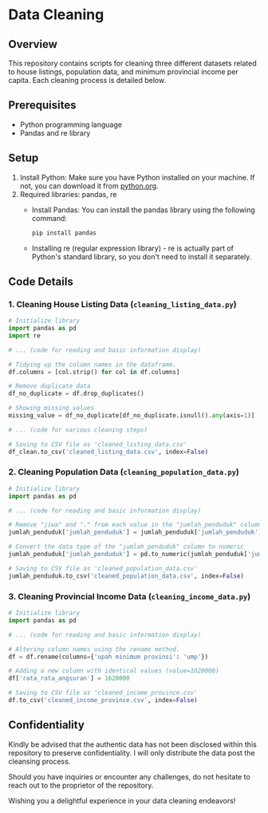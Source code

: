 # Data Cleaning

## Overview
This repository contains scripts for cleaning three different datasets related to house listings, population data, and minimum provincial income per capita. Each cleaning process is detailed below.

## Prerequisites

- Python programming language
- Pandas and re library

## Setup
1. Install Python: Make sure you have Python installed on your machine. If not, you can download it from [python.org](https://www.python.org/).
2. Required libraries: pandas, re
   - Install Pandas: You can install the pandas library using the following command:
     
     ```bash
     pip install pandas
     ```
     
   - Installing re (regular expression library) - re is actually part of Python's standard library, so you don't need to install it separately.

## Code Details

### 1. Cleaning House Listing Data (`cleaning_listing_data.py`)
```python
# Initialize library
import pandas as pd
import re

# ... (code for reading and basic information display)

# Tidying up the column names in the dataframe.
df.columns = [col.strip() for col in df.columns]

# Remove duplicate data
df_no_duplicate = df.drop_duplicates()

# Showing missing values
missing_value = df_no_duplicate[df_no_duplicate.isnull().any(axis=1)]

# ... (code for various cleaning steps)

# Saving to CSV file as 'cleaned_listing_data.csv'
df_clean.to_csv('cleaned_listing_data.csv', index=False)
```

### 2. Cleaning Population Data (`cleaning_population_data.py`)
```python
# Initialize library
import pandas as pd

# ... (code for reading and basic information display)

# Remove "jiwa" and "." from each value in the "jumlah_penduduk" column
jumlah_penduduk['jumlah_penduduk'] = jumlah_penduduk['jumlah_penduduk'].str.replace('jiwa', '').str.replace('.', '')

# Convert the data type of the "jumlah_penduduk" column to numeric
jumlah_penduduk['jumlah_penduduk'] = pd.to_numeric(jumlah_penduduk['jumlah_penduduk'])

# Saving to CSV file as 'cleaned_population_data.csv'
jumlah_penduduk.to_csv('cleaned_population_data.csv', index=False)
```

### 3. Cleaning Provincial Income Data (`cleaning_income_data.py`)
```python
# Initialize library
import pandas as pd

# ... (code for reading and basic information display)

# Altering column names using the rename method.
df = df.rename(columns={'upah minimum provinsi': 'ump'})

# Adding a new column with identical values (value=1620000)
df['rata_rata_angsuran'] = 1620000

# Saving to CSV file as 'cleaned_income_province.csv'
df.to_csv('cleaned_income_province.csv', index=False)
```

## Confidentiality
Kindly be advised that the authentic data has not been disclosed within this repository to preserve confidentiality.
I will only distribute the data post the cleansing process. 

Should you have inquiries or encounter any challenges, do not hesitate to reach out to the proprietor of the repository.

Wishing you a delightful experience in your data cleaning endeavors!
